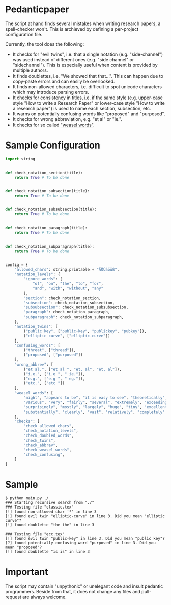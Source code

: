 # Pedanticpaper

The script at hand finds several mistakes when writing research papers, a spell-checker won't. This is archieved by defining a per-project configuration file.

Currently, the tool does the following:

* It checks for "evil twins", i.e. that a single notation (e.g. "side-channel") was used instead of different ones (e.g. "side channel" or "sidechannel"). This is especially useful when content is provided by multiple authors.
* It finds doublettes, i.e. "We showed that that...". This can happen due to copy-paste errors and can easily be overlooked.
* It finds non-allowed characters, i.e. difficult to spot unicode characters which may introduce parsing errors.
* It checks for consistency in titles, i.e. if the same style (e.g. upper-case style "How to write a Research Paper" or lower-case style "How to write a research paper") is used to name each section, subsection, etc.
* It warns on potentially confusing words like "proposed" and "purposed".
* It checks for wrong abbreviation, e.g. "et al" or "ie.".
* It checks for so called ["weasel words"](https://en.wikipedia.org/wiki/Weasel_word).

# Sample Configuration

```Python
import string


def check_notation_section(title):
    return True # To be done


def check_notation_subsection(title):
    return True # To be done


def check_notation_subsubsection(title):
    return True # To be done


def check_notation_paragraph(title):
    return True # To be done


def check_notation_subparagraph(title):
    return True # To be done


config = {
    "allowed_chars": string.printable + "ÄÖÜäöüß",
    "notation_levels": {
        "ignore_words": [
            "of", "on", "the", "to", "for",
            "and", "with", "without", "any"
        ],
        "section": check_notation_section,
        "subsection": check_notation_subsection,
        "subsubsection": check_notation_subsubsection,
        "paragraph": check_notation_paragraph,
        "subparagraph": check_notation_subparagraph,
    },
    "notation_twins": [
        ("public key", ["public-key", "publickey", "pubkey"]),
        ("elliptic curve", ["elliptic-curve"])
    ],
    "confusing_words": [
        ("threat", ["thread"]),
        ("proposed", ["purposed"])
    ],
    "wrong_abbrev": [
        ("et al.", ["et al ", "et. al", "et. al"]),
        ("i.e.", ["i.e ", " ie."]),
        ("e.g.", ["e.g ", " eg."]),
        ("etc.", ["etc "])
    ],
    "weasel_words": [
        "might", "appears to be", "it is easy to see", "theoretically", "actual", "In this paper", "almost", "many",
        "various", "very", "fairly", "several", "extremely", "exceedingly", "quite", "remarkably", "few",
        "surprisingly", "mostly", "largely", "huge", "tiny", "excellent", "interestingly", "significantly",
        "substantially", "clearly", "vast", "relatively", "completely"
    ],
    "checks": [
        "check_allowed_chars",
        "check_notation_levels",
        "check_doubled_words",
        "check_twins",
        "check_abbrev",
        "check_weasel_words",
        "check_confusing",
    ]
}
```

# Sample

```
$ python main.py ./
### Starting recursive search from "./"
### Testing file "classic.tex"
[!] found non-allowed char '²' in line 3
[!] found evil twin "elliptic-curve" in line 3. Did you mean "elliptic curve"?
[!] found doublette "the the" in line 3

### Testing file "ecc.tex"
[!] found evil twin "public-key" in line 3. Did you mean "public key"?
[?] found potentially confusing word "purposed" in line 3. Did you mean "proposed"?
[!] found doublette "is is" in line 3
```

# Important

The script may contain "unpythonic" or unelegant code and insult pedantic programmers. Beside from that, it does not change any files and pull-request are always welcome.
